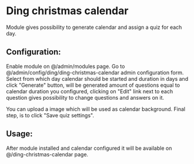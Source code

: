 Ding christmas calendar
==========

Module gives possibility to generate calendar and assign a quiz for each day.

## Configuration:
Enable module on @/admin/modules page.
Go to @/admin/config/ding/ding-christmas-calendar admin configuration form.
Select from which day calendar should be started and duration in days and click "Generate" button,
will be generated amount of questions equal to calendar duration you configured, clicking on "Edit" link
next to each question gives possibility to change questions and answers on it.

You can upload a image which will be used as calendar background.
Final step, is to click "Save quiz settings".

## Usage:
After module installed and calendar configured it will be available on @/ding-christmas-calendar page.
